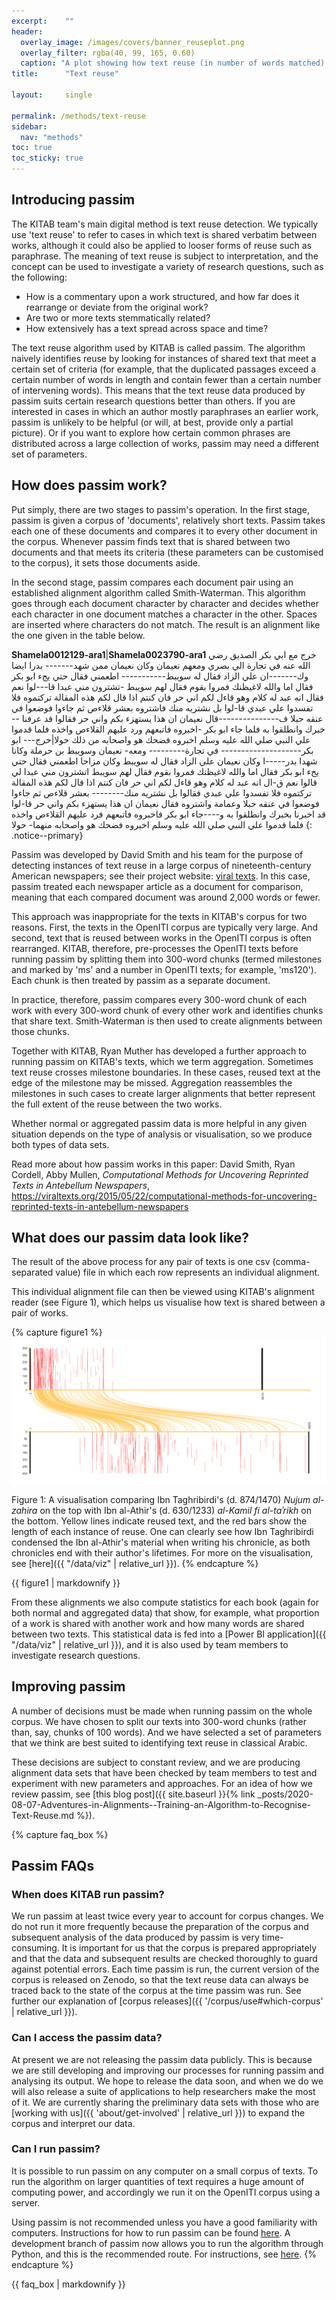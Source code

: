 ```yaml
---
excerpt:	""
header:
  overlay_image: /images/covers/banner_reuseplot.png
  overlay_filter: rgba(40, 99, 165, 0.60)
  caption: "A plot showing how text reuse (in number of words matched) fluctuates across time (in AH years)"
title:		"Text reuse"

layout:		single

permalink: /methods/text-reuse
sidebar:
  nav: "methods"
toc: true
toc_sticky: true
---
```

## Introducing passim

The KITAB team's main digital method is text reuse detection. We typically use 'text reuse' to refer to cases in which text is shared verbatim between works, although it could also be applied to looser forms of reuse such as paraphrase. The meaning of text reuse is subject to interpretation, and the concept can be used to investigate a variety of research questions, such as the following:
* How is a commentary upon a work structured, and how far does it rearrange or deviate from the original work?
* Are two or more texts stemmatically related?
* How extensively has a text spread across space and time?

The text reuse algorithm used by KITAB is called passim. The algorithm naively identifies reuse by looking for instances of shared text that meet a certain set of criteria (for example, that the duplicated passages exceed a certain number of words in length and contain fewer than a certain number of intervening words). This means that the text reuse data produced by passim suits certain research questions better than others. If you are interested in cases in which an author mostly paraphrases an earlier work, passim is unlikely to be helpful (or will, at best, provide only a partial picture). Or if you want to explore how certain common phrases are distributed across a large collection of works, passim may need a different set of parameters.

## How does passim work?

Put simply, there are two stages to passim's operation. In the first stage, passim is given a corpus of 'documents', relatively short texts. Passim takes each one of these documents and compares it to every other document in the corpus. Whenever passim finds text that is shared between two documents and that meets its criteria (these parameters can be customised to the corpus), it sets those documents aside.

In the second stage, passim compares each document pair using an established alignment algorithm called Smith-Waterman. This algorithm goes through each document character by character and decides whether each character in one document matches a character in the other. Spaces are inserted where characters do not match. The result is an alignment like the one given in the table below.

**Shamela0012129-ara1**|**Shamela0023790-ara1**
خرج مع ابي بكر الصديق رضي الله عنه في تجارة الي بصري ومعهم نعيمان وكان نعيمان ممن شهد------- بدرا ايضا وك-------ان علي الزاد فقال له سويبط----------- اطعمني فقال حتي يجء ابو بكر فقال اما والله لاغيظنك فمروا بقوم فقال لهم سويبط -تشترون مني عبدا قا---لوا نعم فقال انه عبد له كلام وهو قاءل لكم اني حر فان كنتم اذا قال لكم هذه المقالة تركتموه فلا تفسدوا علي عبدي قا-لوا بل نشتريه منك فاشتروه بعشر قلاءص ثم جاءوا فوضعوا في عنقه حبلا ف---------------قال نعيمان ان هذا يستهزء بكم واني حر فقالوا قد عرفنا --خبرك وانطلقوا به فلما جاء ابو بكر -اخبروه فاتبعهم ورد عليهم القلاءص واخذه فلما قدموا علي النبي صلي الله عليه وسلم اخبروه فضحك هو واصحابه من ذلك حولا|خرج--- ابو بكر-------------------- في تجارة--------- ومعه- نعيمان وسويبط بن حرملة وكانا شهدا بدر-----ا وكان نعيمان علي الزاد فقال له سويبط وكان مزاحا اطعمني فقال حتي يجء ابو بكر فقال اما والله لاغيظنك فمروا بقوم فقال لهم سويبط اتشترون مني عبدا لي قالوا نعم ق-ال انه عبد له كلام وهو قاءل لكم اني حر فان كنتم اذا قال لكم هذه المقالة تركتموه فلا تفسدوا علي عبدي فقالوا بل نشتريه منك-------- بعشر قلاءص ثم جاءوا فوضعوا في عنقه حبلا وعمامة واشتروه فقال نعيمان ان هذا يستهزء بكم واني حر قا-لوا قد اخبرنا بخبرك وانطلقوا به و----جاء ابو بكر فاخبروه فاتبعهم فرد عليهم القلاءص واخذه فلما قدموا علي النبي صلي الله عليه وسلم اخبروه فضحك هو واصحابه منهما- حولا
{: .notice--primary}

Passim was developed by David Smith and his team for the purpose of detecting instances of text reuse in a large corpus of nineteenth-century American newspapers; see their project website: [viral texts](https://viraltexts.org/). In this case, passim treated each newspaper article as a document for comparison, meaning that each compared document was around 2,000 words or fewer.

This approach was inappropriate for the texts in KITAB's corpus for two reasons. First, the texts in the OpenITI corpus are typically very large. And second, text that is reused between works in the OpenITI corpus is often rearranged. KITAB, therefore, pre-processes the OpenITI texts before running passim by splitting them into 300-word chunks (termed milestones and marked by 'ms' and a number in OpenITI texts; for example, 'ms120'). Each chunk is then treated by passim as a separate document.

In practice, therefore, passim compares every 300-word chunk of each work with every 300-word chunk of every other work and identifies chunks that share text. Smith-Waterman is then used to create alignments between those chunks.

Together with KITAB, Ryan Muther has developed a further approach to running passim on KITAB's texts, which we term aggregation. Sometimes text reuse crosses milestone boundaries. In these cases, reused text at the edge of the milestone may be missed. Aggregation reassembles the milestones in such cases to create larger alignments that better represent the full extent of the reuse between the two works.

Whether normal or aggregated passim data is more helpful in any given situation depends on the type of analysis or visualisation, so we produce both types of data sets.

Read more about how passim works in this paper: David Smith, Ryan Cordell, Abby Mullen, *Computational Methods for Uncovering Reprinted Texts in Antebellum Newspapers*, https://viraltexts.org/2015/05/22/computational-methods-for-uncovering-reprinted-texts-in-antebellum-newspapers

## What does our passim data look like?

The result of the above process for any pair of texts is one csv (comma-separated value) file in which each row represents an individual alignment.

This individual alignment file can then be viewed using KITAB's alignment reader (see Figure 1), which helps us visualise how text is shared between a pair of works.

{% capture figure1 %}
[![A comparison of the Nujum and Kamil](/images/methods/pair-wise-Nujum-Kamil.png)](/images/methods/pair-wise-Nujum-Kamil.png)

Figure 1: A visualisation comparing Ibn Taghribirdi's (d. 874/1470) *Nujum al-zahira* on the top with Ibn al-Athir's (d. 630/1233) *al-Kamil fi al-taʾrikh* on the bottom. Yellow lines indicate reused text, and the red bars show the length of each instance of reuse. One can clearly see how Ibn Taghribirdi condensed the Ibn al-Athir's material when writing his chronicle, as both chronicles end with their author's lifetimes. For more on the visualisation, see [here]({{ "/data/viz" | relative_url }}).
{% endcapture %}

<div class="notice--primary">
{{ figure1 | markdownify }}
</div>

From these alignments we also compute statistics for each book (again for both normal and aggregated data) that show, for example, what proportion of a work is shared with another work and how many words are shared between two texts. This statistical data is fed into a [Power BI application]({{ "/data/viz" | relative_url }}), and it is also used by team members to investigate research questions.

## Improving passim

A number of decisions must be made when running passim on the whole corpus. We have chosen to split our texts into 300-word chunks (rather than, say, chunks of 100 words). And we have selected a set of parameters that we think are best suited to identifying text reuse in classical Arabic.



These decisions are subject to constant review, and we are producing alignment data sets that have been checked by team members to test and experiment with new parameters and approaches. For an idea of how we review passim, see [this blog post]({{ site.baseurl }}{% link _posts/2020-08-07-Adventures-in-Alignments--Training-an-Algorithm-to-Recognise-Text-Reuse.md %}).

{% capture faq_box %}

## Passim FAQs 

### When does KITAB run passim? 
We run passim at least twice every year to account for corpus changes. We do not run it more frequently because the preparation of the corpus and subsequent analysis of the data produced by passim is very time-consuming. It is important for us that the corpus is prepared appropriately and that the data and subsequent results are checked thoroughly to guard against potential errors. Each time passim is run, the current version of the corpus is released on Zenodo, so that the text reuse data can always be traced back to the state of the corpus at the time passim was run. See further our explanation of [corpus releases]({{ '/corpus/use#which-corpus' | relative_url }}).

### Can I access the passim data?
At present we are not releasing the passim data publicly. This is because we are still developing and improving our processes for running passim and analysing its output. We hope to release the data soon, and when we do we will also release a suite of applications to help researchers make the most of it. We are currently sharing the preliminary data sets with those who are [working with us]({{ 'about/get-involved' | relative_url }}) to expand the corpus and interpret our data.

### Can I run passim?
It is possible to run passim on any computer on a small corpus of texts. To run the algorithm on larger quantities of text requires a huge amount of computing power, and accordingly we run it on the OpenITI corpus using a server.

Using passim is not recommended unless you have a good familiarity with computers. Instructions for how to run passim can be found [here](https://github.com/dasmiq/passim). A development branch of passim now allows you to run the algorithm through Python, and this is the recommended route. For instructions, see [here](https://github.com/dasmiq/passim/tree/seriatim).
{% endcapture %}

<div class="notice--primary">{{ faq_box | markdownify }}
</div>
